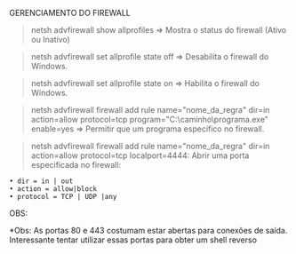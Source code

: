 GERENCIAMENTO DO FIREWALL

>netsh advfirewall show allprofiles ⇒ Mostra o status do firewall (Ativo ou Inativo)

>netsh advfirewall set allprofile state off ⇒ Desabilita o firewall do Windows.

>netsh advfirewall set allprofile state on ⇒ Habilita o firewall do Windows.

>netsh advfirewall firewall add rule name="nome_da_regra" dir=in action=allow protocol=tcp program="C:\caminho\programa.exe" enable=yes ⇒ Permitir que um programa especifico no firewall.

>netsh advfirewall firewall add rule name="nome_da_regra" dir=in action=allow protocol=tcp localport=4444: Abrir uma porta especificada no firewall:

	• dir = in | out
	• action = allow|block
	• protocol = TCP | UDP |any
	
OBS:

*Obs: As portas 80 e 443 costumam estar abertas para conexões de saída. Interessante tentar utilizar essas portas para obter um shell reverso

